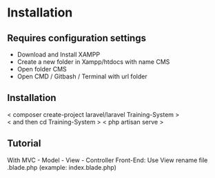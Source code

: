 # Installation
## Requires configuration settings
- Download and Install XAMPP
- Create a new folder in Xampp/htdocs with name CMS
- Open folder CMS
- Open CMD / Gitbash / Terminal with url folder

## Installation

< composer create-project laravel/laravel Training-System >  
< and then cd Training-System >
< php artisan serve >


## Tutorial
  With MVC - Model - View - Controller
  Front-End: Use View rename file .blade.php (example: index.blade.php)
